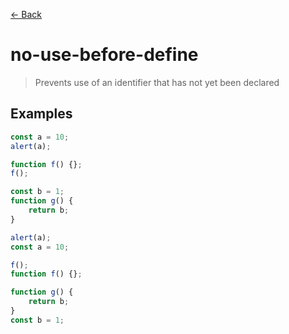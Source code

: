 [&#x2190; Back](./)
# no-use-before-define

> Prevents use of an identifier that has not yet been declared

 

## Examples

<code-highlight>
 
<div slot="correct">

```js
const a = 10;
alert(a);

function f() {};
f();

const b = 1;
function g() {
    return b;
}

```

</div>

 
<div slot="incorrect">

```js
alert(a);
const a = 10;

f();
function f() {};

function g() {
    return b;
}
const b = 1;

```

</div>

 
</code-highlight>

